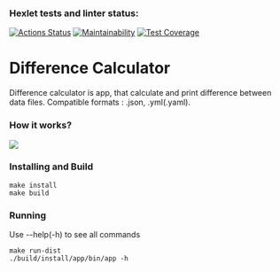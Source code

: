 ### Hexlet tests and linter status:
[![Actions Status](https://github.com/DmitryVerchenko/java-project-71/actions/workflows/hexlet-check.yml/badge.svg)](https://github.com/DmitryVerchenko/java-project-71/actions)
[![Maintainability](https://api.codeclimate.com/v1/badges/1d66404e424a42b7388e/maintainability)](https://codeclimate.com/github/DmitryVerchenko/java-project-71/maintainability)
[![Test Coverage](https://api.codeclimate.com/v1/badges/1d66404e424a42b7388e/test_coverage)](https://codeclimate.com/github/DmitryVerchenko/java-project-71/test_coverage)
# Difference Calculator
Difference calculator is app, that calculate and print difference between data files. Compatible formats : .json, .yml(.yaml). 
### How it works?
<a href="https://asciinema.org/a/OVQIlhOZpFw1Z4ZWA3VP7hL67" target="_blank"><img src="https://asciinema.org/a/OVQIlhOZpFw1Z4ZWA3VP7hL67.svg" /></a>
### Installing and Build
```
make install
make build
```
### Running
Use --help(-h) to see all commands
```
make run-dist  
./build/install/app/bin/app -h
```
